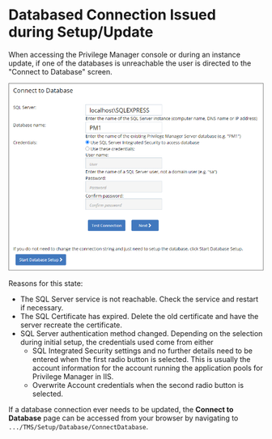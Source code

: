 [title]: # (DB Connection)
[tags]: # (help,setup,update)
[priority]: # (3)
# Databased Connection Issued during Setup/Update

When accessing the Privilege Manager console or during an instance update, if one of the databases is unreachable the user is directed to the "Connect to Database" screen.

![db connect issue](images/db-connect.png "Connect to Database page")

Reasons for this state:

* The SQL Server service is not reachable. Check the service and restart if necessary.
* The SQL Certificate has expired. Delete the old certificate and have the server recreate the certificate.
* SQL Server authentication method changed. Depending on the selection during initial setup, the credentials used come from either
  * SQL Integrated Security settings and no further details need to be entered when the first radio button is selected. This is usually the account information for the account running the application pools for Privilege Manager in IIS.
  * Overwrite Account credentials when the second radio button is selected.

If a database connection ever needs to be updated, the __Connect to Database__ page can be accessed from your browser by navigating to `.../TMS/Setup/Database/ConnectDatabase`.
